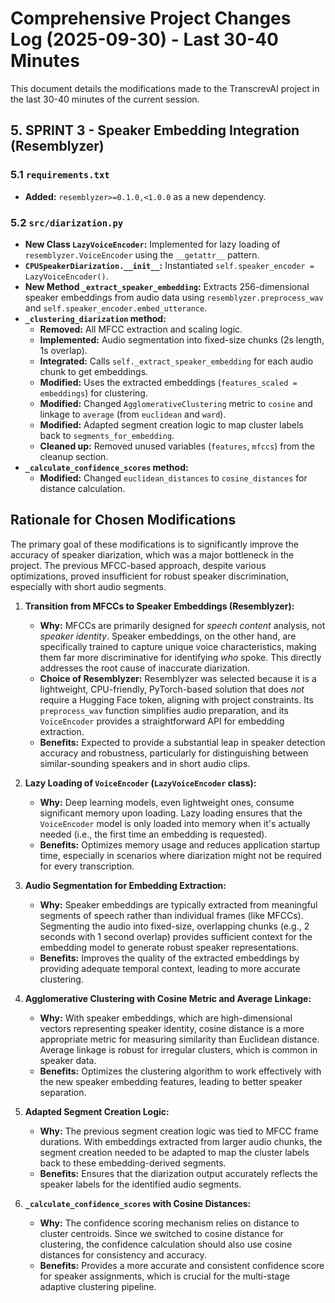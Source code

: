 # Comprehensive Project Changes Log (2025-09-30) - Last 30-40 Minutes

This document details the modifications made to the TranscrevAI project in the last 30-40 minutes of the current session.

## 5. SPRINT 3 - Speaker Embedding Integration (Resemblyzer)

### 5.1 `requirements.txt`
- **Added:** `resemblyzer>=0.1.0,<1.0.0` as a new dependency.

### 5.2 `src/diarization.py`
- **New Class `LazyVoiceEncoder`:** Implemented for lazy loading of `resemblyzer.VoiceEncoder` using the `__getattr__` pattern.
- **`CPUSpeakerDiarization.__init__`:** Instantiated `self.speaker_encoder = LazyVoiceEncoder()`.
- **New Method `_extract_speaker_embedding`:** Extracts 256-dimensional speaker embeddings from audio data using `resemblyzer.preprocess_wav` and `self.speaker_encoder.embed_utterance`.
- **`_clustering_diarization` method:**
    - **Removed:** All MFCC extraction and scaling logic.
    - **Implemented:** Audio segmentation into fixed-size chunks (2s length, 1s overlap).
    - **Integrated:** Calls `self._extract_speaker_embedding` for each audio chunk to get embeddings.
    - **Modified:** Uses the extracted embeddings (`features_scaled = embeddings`) for clustering.
    - **Modified:** Changed `AgglomerativeClustering` metric to `cosine` and linkage to `average` (from `euclidean` and `ward`).
    - **Modified:** Adapted segment creation logic to map cluster labels back to `segments_for_embedding`.
    - **Cleaned up:** Removed unused variables (`features`, `mfccs`) from the cleanup section.
- **`_calculate_confidence_scores` method:**
    - **Modified:** Changed `euclidean_distances` to `cosine_distances` for distance calculation.

## Rationale for Chosen Modifications

The primary goal of these modifications is to significantly improve the accuracy of speaker diarization, which was a major bottleneck in the project. The previous MFCC-based approach, despite various optimizations, proved insufficient for robust speaker discrimination, especially with short audio segments.

1.  **Transition from MFCCs to Speaker Embeddings (Resemblyzer):**
    *   **Why:** MFCCs are primarily designed for *speech content* analysis, not *speaker identity*. Speaker embeddings, on the other hand, are specifically trained to capture unique voice characteristics, making them far more discriminative for identifying *who* spoke. This directly addresses the root cause of inaccurate diarization.
    *   **Choice of Resemblyzer:** Resemblyzer was selected because it is a lightweight, CPU-friendly, PyTorch-based solution that does *not* require a Hugging Face token, aligning with project constraints. Its `preprocess_wav` function simplifies audio preparation, and its `VoiceEncoder` provides a straightforward API for embedding extraction.
    *   **Benefits:** Expected to provide a substantial leap in speaker detection accuracy and robustness, particularly for distinguishing between similar-sounding speakers and in short audio clips.

2.  **Lazy Loading of `VoiceEncoder` (`LazyVoiceEncoder` class):**
    *   **Why:** Deep learning models, even lightweight ones, consume significant memory upon loading. Lazy loading ensures that the `VoiceEncoder` model is only loaded into memory when it's actually needed (i.e., the first time an embedding is requested).
    *   **Benefits:** Optimizes memory usage and reduces application startup time, especially in scenarios where diarization might not be required for every transcription.

3.  **Audio Segmentation for Embedding Extraction:**
    *   **Why:** Speaker embeddings are typically extracted from meaningful segments of speech rather than individual frames (like MFCCs). Segmenting the audio into fixed-size, overlapping chunks (e.g., 2 seconds with 1 second overlap) provides sufficient context for the embedding model to generate robust speaker representations.
    *   **Benefits:** Improves the quality of the extracted embeddings by providing adequate temporal context, leading to more accurate clustering.

4.  **Agglomerative Clustering with Cosine Metric and Average Linkage:**
    *   **Why:** With speaker embeddings, which are high-dimensional vectors representing speaker identity, cosine distance is a more appropriate metric for measuring similarity than Euclidean distance. Average linkage is robust for irregular clusters, which is common in speaker data.
    *   **Benefits:** Optimizes the clustering algorithm to work effectively with the new speaker embedding features, leading to better speaker separation.

5.  **Adapted Segment Creation Logic:**
    *   **Why:** The previous segment creation logic was tied to MFCC frame durations. With embeddings extracted from larger audio chunks, the segment creation needed to be adapted to map the cluster labels back to these embedding-derived segments.
    *   **Benefits:** Ensures that the diarization output accurately reflects the speaker labels for the identified audio segments.

6.  **`_calculate_confidence_scores` with Cosine Distances:**
    *   **Why:** The confidence scoring mechanism relies on distance to cluster centroids. Since we switched to cosine distance for clustering, the confidence calculation should also use cosine distances for consistency and accuracy.
    *   **Benefits:** Provides a more accurate and consistent confidence score for speaker assignments, which is crucial for the multi-stage adaptive clustering pipeline.

